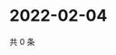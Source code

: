 # 2022-02-04

共 0 条

<!-- BEGIN WEIBO -->
<!-- 最后更新时间 Fri Feb 04 2022 16:00:36 GMT+0800 (China Standard Time) -->

<!-- END WEIBO -->
